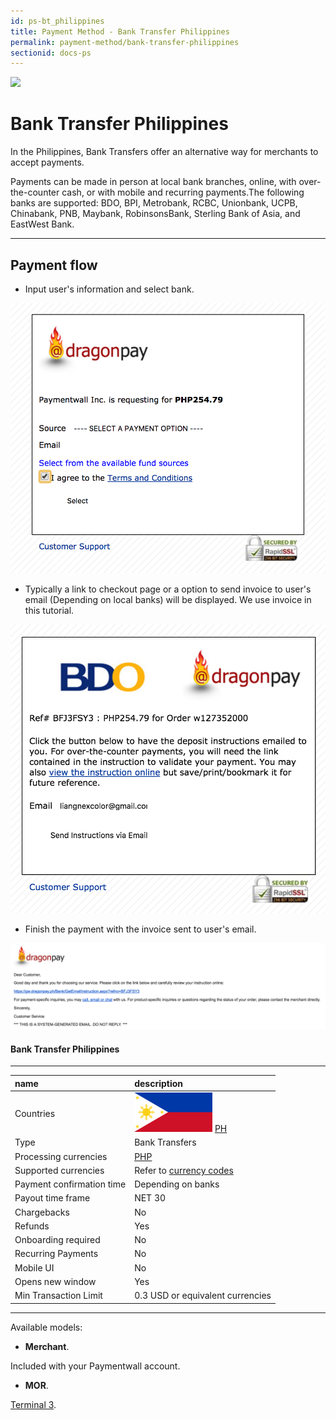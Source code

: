 ```yaml
---
id: ps-bt_philippines
title: Payment Method - Bank Transfer Philippines
permalink: payment-method/bank-transfer-philippines
sectionid: docs-ps
---
```


<div class="docs-ps-header">
    <div class="docs-ps-logo">
        <img src="https://api.paymentwall.com/images/ps_logos/pm_dragonpay.png">
    </div>
    <h1>Bank Transfer Philippines</h1>
</div>

<div class="docs-ps-body" markdown="1">

<div class="docs-ps-instructions" markdown="1">

In the Philippines, Bank Transfers offer an alternative way for merchants to accept payments. 

Payments can be made in person at local bank branches, online, with over-the-counter cash, or with mobile and recurring payments.The following banks are supported: BDO, BPI, Metrobank, RCBC, Unionbank, UCPB, Chinabank, PNB, Maybank, RobinsonsBank, Sterling Bank of Asia, and EastWest Bank. 

*** 

## Payment flow

* Input user's information and select bank.

<div class="docs-img docs-medium-img">
    <img src="/textures/pic/payment-system/bank-transfer/bt-philippines/bt_ph_select.png">
</div>

* Typically a link to checkout page or a option to send invoice to user's email (Depending on local banks) will be displayed. We use invoice in this tutorial.

<div class="docs-img docs-medium-img">
    <img src="/textures/pic/payment-system/bank-transfer/bt-philippines/bt_ph_send_email.png">
</div>

* Finish the payment with the invoice sent to user's email.

<div class="docs-img">
    <img src="/textures/pic/payment-system/bank-transfer/bt-philippines/bt_ph_checkout_email.png">
</div>

</div>

<div class="docs-ps-attributes" markdown="1">
<div class="docs-ps-attributes-body" markdown="1">

#### Bank Transfer Philippines

***

|name|description|
|:--|:--|
|Countries| <img class="flags" src="/textures/pic/flags/asia/philippines.png"> [PH](https://en.wikipedia.org/wiki/Philippines)|
|Type|Bank Transfers|
|Processing currencies|[PHP](https://en.wikipedia.org/wiki/Malaysian_ringgit)|
|Supported currencies| Refer to [currency codes](/reference/currencies)|
|Payment confirmation time|Depending on banks|
|Payout time frame| NET 30|
|Chargebacks|No|
|Refunds|Yes|
|Onboarding required| No|
|Recurring Payments|No|
|Mobile UI|No|
|Opens new window|Yes|
|Min Transaction Limit|0.3 USD or equivalent currencies|

***

Available models:

* **Merchant**. 

Included with your Paymentwall account.

* **MOR**. 

[Terminal 3](https://www.terminal3.com/).

</div>
</div>

</div>
